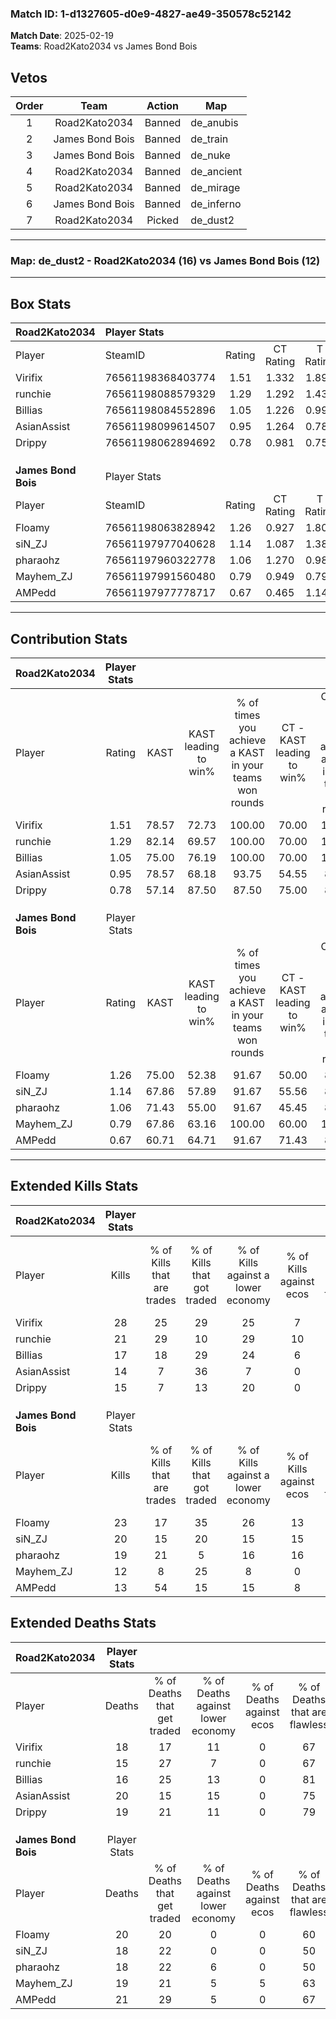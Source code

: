 ### Match ID: 1-d1327605-d0e9-4827-ae49-350578c52142  
**Match Date**: 2025-02-19  
**Teams**: Road2Kato2034 vs James Bond Bois  

## Vetos  

| Order | Team | Action | Map |
| :---: | :--: | :----: | --- |
| 1 | Road2Kato2034 | Banned | de_anubis |
| 2 | James Bond Bois | Banned | de_train |
| 3 | James Bond Bois | Banned | de_nuke |
| 4 | Road2Kato2034 | Banned | de_ancient |
| 5 | Road2Kato2034 | Banned | de_mirage |
| 6 | James Bond Bois | Banned | de_inferno |
| 7 | Road2Kato2034 | Picked | de_dust2 |

---  

### **Map**: de_dust2 - Road2Kato2034 (16) vs James Bond Bois (12)  
---  

## Box Stats  

| **Road2Kato2034**   | Player Stats      |        |           |          |       |       |       |         |        |      |     |
| :- | :- | :-: | :-: | :-: | :-: | :-: | :-: | :-: | :-: | :-: | :-: |
| Player              | SteamID           | Rating | CT Rating | T Rating | KAST  |  ADR  | Kills | Assists | Deaths | K/D  | HS% |
| Virifix             | 76561198368403774 |  1.51  |   1.332   |  1.890   | 78.57 | 103.6 |  28   |    6    |   18   | 1.56 | 75  |
| runchie             | 76561198088579329 |  1.29  |   1.292   |  1.439   | 82.14 | 77.8  |  21   |    6    |   15   | 1.40 | 33  |
| Billias             | 76561198084552896 |  1.05  |   1.226   |  0.999   | 75.00 | 61.3  |  17   |    6    |   16   | 1.06 | 58  |
| AsianAssist         | 76561198099614507 |  0.95  |   1.264   |  0.780   | 78.57 | 68.1  |  14   |   12    |   20   | 0.70 | 50  |
| Drippy              | 76561198062894692 |  0.78  |   0.981   |  0.753   | 57.14 | 57.4  |  15   |    5    |   19   | 0.79 | 13  |
|                     |                   |        |           |          |       |       |       |         |        |      |     |
|                     |                   |        |           |          |       |       |       |         |        |      |     |
|                     |                   |        |           |          |       |       |       |         |        |      |     |
| **James Bond Bois** | Player Stats      |        |           |          |       |       |       |         |        |      |     |
| Player              | SteamID           | Rating | CT Rating | T Rating | KAST  |  ADR  | Kills | Assists | Deaths | K/D  | HS% |
| Floamy              | 76561198063828942 |  1.26  |   0.927   |  1.800   | 75.00 | 92.4  |  23   |    6    |   20   | 1.15 | 47  |
| siN_ZJ              | 76561197977040628 |  1.14  |   1.087   |  1.383   | 67.86 | 87.6  |  20   |    8    |   18   | 1.11 | 35  |
| pharaohz            | 76561197960322778 |  1.06  |   1.270   |  0.989   | 71.43 | 67.3  |  19   |    6    |   18   | 1.06 | 31  |
| Mayhem_ZJ           | 76561197991560480 |  0.79  |   0.949   |  0.791   | 67.86 | 60.6  |  12   |    8    |   19   | 0.63 | 33  |
| AMPedd              | 76561197977778717 |  0.67  |   0.465   |  1.147   | 60.71 | 47.0  |  13   |    3    |   21   | 0.62 | 46  |
---  

## Contribution Stats  

| **Road2Kato2034**   | Player Stats |       |                      |                                                        |                           |                                                             |                          |                                                            |
| :- | :-: | :-: | :-: | :-: | :-: | :-: | :-: | :-: |
| Player              |    Rating    | KAST  | KAST leading to win% | % of times you achieve a KAST in your teams won rounds | CT - KAST leading to win% | CT - % of times you achieve a KAST in your teams won rounds | T - KAST leading to win% | T - % of times you achieve a KAST in your teams won rounds |
| Virifix             |     1.51     | 78.57 |        72.73         |                         100.00                         |           70.00           |                           100.00                            |          75.00           |                           100.00                           |
| runchie             |     1.29     | 82.14 |        69.57         |                         100.00                         |           70.00           |                           100.00                            |          69.23           |                           100.00                           |
| Billias             |     1.05     | 75.00 |        76.19         |                         100.00                         |           70.00           |                           100.00                            |          81.82           |                           100.00                           |
| AsianAssist         |     0.95     | 78.57 |        68.18         |                         93.75                          |           54.55           |                            85.71                            |          81.82           |                           100.00                           |
| Drippy              |     0.78     | 57.14 |        87.50         |                         87.50                          |           75.00           |                            85.71                            |          100.00          |                           88.89                            |
|                     |              |       |                      |                                                        |                           |                                                             |                          |                                                            |
|                     |              |       |                      |                                                        |                           |                                                             |                          |                                                            |
|                     |              |       |                      |                                                        |                           |                                                             |                          |                                                            |
| **James Bond Bois** | Player Stats |       |                      |                                                        |                           |                                                             |                          |                                                            |
| Player              |    Rating    | KAST  | KAST leading to win% | % of times you achieve a KAST in your teams won rounds | CT - KAST leading to win% | CT - % of times you achieve a KAST in your teams won rounds | T - KAST leading to win% | T - % of times you achieve a KAST in your teams won rounds |
| Floamy              |     1.26     | 75.00 |        52.38         |                         91.67                          |           50.00           |                            83.33                            |          54.55           |                           100.00                           |
| siN_ZJ              |     1.14     | 67.86 |        57.89         |                         91.67                          |           55.56           |                            83.33                            |          60.00           |                           100.00                           |
| pharaohz            |     1.06     | 71.43 |        55.00         |                         91.67                          |           45.45           |                            83.33                            |          66.67           |                           100.00                           |
| Mayhem_ZJ           |     0.79     | 67.86 |        63.16         |                         100.00                         |           60.00           |                           100.00                            |          66.67           |                           100.00                           |
| AMPedd              |     0.67     | 60.71 |        64.71         |                         91.67                          |           71.43           |                            83.33                            |          60.00           |                           100.00                           |
---  

## Extended Kills Stats  

| **Road2Kato2034**   | Player Stats |                            |                            |                                    |                         |                              |                                 |                                       |                    |           |
| :- | :-: | :-: | :-: | :-: | :-: | :-: | :-: | :-: | :-: | :-: |
| Player              |    Kills     | % of Kills that are trades | % of Kills that got traded | % of Kills against a lower economy | % of Kills against ecos | % of Kills that are flawless | % of Kills that are close duels | % of Kills that are assisted by flash | Pistol Round Kills | AWP Kills |
| Virifix             |      28      |             25             |             29             |                 25                 |            7            |              75              |                0                |                  14                   |         0          |     1     |
| runchie             |      21      |             29             |             10             |                 29                 |           10            |              48              |               10                |                  10                   |         6          |     1     |
| Billias             |      17      |             18             |             29             |                 24                 |            6            |              65              |                6                |                   6                   |         0          |     0     |
| AsianAssist         |      14      |             7              |             36             |                 7                  |            0            |              29              |               14                |                   7                   |         3          |     0     |
| Drippy              |      15      |             7              |             13             |                 20                 |            0            |              73              |                0                |                   7                   |         10         |     0     |
|                     |              |                            |                            |                                    |                         |                              |                                 |                                       |                    |           |
|                     |              |                            |                            |                                    |                         |                              |                                 |                                       |                    |           |
|                     |              |                            |                            |                                    |                         |                              |                                 |                                       |                    |           |
| **James Bond Bois** | Player Stats |                            |                            |                                    |                         |                              |                                 |                                       |                    |           |
| Player              |    Kills     | % of Kills that are trades | % of Kills that got traded | % of Kills against a lower economy | % of Kills against ecos | % of Kills that are flawless | % of Kills that are close duels | % of Kills that are assisted by flash | Pistol Round Kills | AWP Kills |
| Floamy              |      23      |             17             |             35             |                 26                 |           13            |              78              |                9                |                   0                   |         4          |     2     |
| siN_ZJ              |      20      |             15             |             20             |                 15                 |           15            |              60              |               10                |                   0                   |         6          |     1     |
| pharaohz            |      19      |             21             |             5              |                 16                 |           16            |              84              |                0                |                   0                   |         2          |     2     |
| Mayhem_ZJ           |      12      |             8              |             25             |                 8                  |            0            |              67              |               17                |                   0                   |         0          |     3     |
| AMPedd              |      13      |             54             |             15             |                 15                 |            8            |              69              |               15                |                   0                   |         0          |     2     |
## Extended Deaths Stats  

| **Road2Kato2034**   | Player Stats |                             |                                   |                          |                               |                            |                           |               |
| :- | :-: | :-: | :-: | :-: | :-: | :-: | :-: | :-: |
| Player              |    Deaths    | % of Deaths that get traded | % of Deaths against lower economy | % of Deaths against ecos | % of Deaths that are flawless | % of Deaths that are close | % of Deaths while blinded | Deaths to AWP |
| Virifix             |      18      |             17              |                11                 |            0             |              67               |             11             |             0             |       2       |
| runchie             |      15      |             27              |                 7                 |            0             |              67               |             13             |             0             |       1       |
| Billias             |      16      |             25              |                13                 |            0             |              81               |             6              |             0             |       3       |
| AsianAssist         |      20      |             15              |                15                 |            0             |              75               |             15             |             0             |       2       |
| Drippy              |      19      |             21              |                11                 |            0             |              79               |             0              |             0             |       4       |
|                     |              |                             |                                   |                          |                               |                            |                           |               |
|                     |              |                             |                                   |                          |                               |                            |                           |               |
|                     |              |                             |                                   |                          |                               |                            |                           |               |
| **James Bond Bois** | Player Stats |                             |                                   |                          |                               |                            |                           |               |
| Player              |    Deaths    | % of Deaths that get traded | % of Deaths against lower economy | % of Deaths against ecos | % of Deaths that are flawless | % of Deaths that are close | % of Deaths while blinded | Deaths to AWP |
| Floamy              |      20      |             20              |                 0                 |            0             |              60               |             5              |            15             |       2       |
| siN_ZJ              |      18      |             22              |                 0                 |            0             |              50               |             6              |             6             |       3       |
| pharaohz            |      18      |             22              |                 6                 |            0             |              50               |             0              |             6             |       6       |
| Mayhem_ZJ           |      19      |             21              |                 5                 |            5             |              63               |             5              |            11             |       4       |
| AMPedd              |      21      |             29              |                 5                 |            0             |              67               |             10             |            10             |       4       |
